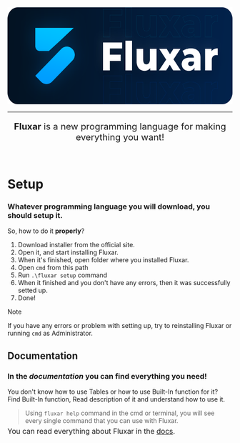 <html>
    <div align="center">
        <a href=""><img src="dist/img/github_thumbnail.png" alt="Fluxar" height="217" /></a>
    </div>
    <hr/>
    <p align="center" style="font-size: 20px;"><b>Fluxar</b> is a new programming language for making everything you want!</p>
</html>
<div>&nbsp;</div>

# Setup

<h3>Whatever programming language you will download, you should setup it.</h3>

So, how to do it **properly**?

1. Download installer from the official site.
2. Open it, and start installing Fluxar.
3. When it's finished, open folder where you installed Fluxar.
4. Open `cmd` from this path
5. Run `.\fluxar setup` command
6. When it finished and you don't have any errors, then it was successfully setted up.
7. Done!

> [!NOTE]
> If you have any errors or problem with setting up, try to reinstalling Fluxar or running `cmd` as Administrator.

## Documentation

<h3>In the <i>documentation</i> you can find everything you need!</h3>

You don't know how to use Tables or how to use Built-In function for it?<br/>
Find Built-In function, Read description of it and understand how to use it.

> Using `fluxar help` command in the cmd or terminal, you will see every single command that you can use with Fluxar.
<p style="position: relative; bottom: 11px; font-size: 16px;">You can read everything about Fluxar in the <a href="https://www.youtube.com/channel/UCKC79i28LRiqy2jVnsimNDw">docs</a>.</p>
